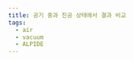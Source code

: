 ```yaml
---
title: 공기 중과 진공 상태에서 결과 비교
tags:
  - air
  - vacuum
  - ALPIDE
---
```

<!--

두 결과를 비교하기 위해서 가장 기본적인 방법이 엔트리를 비교하는 것과 개형을 비교하는 것이 있다.

### 엔트리 비교

![히트맵 엔트리 비교(알파+감마)]({{site.baseurl}}{% link theme/img/pid/comparison/Hitmap entries alpha air vs vacuum.pdf %}){:width="49%"}
![히트맵 엔트리 비교(감마)]({{site.baseurl}}{% link theme/img/pid/comparison/Hitmap entries gamma air vs vacuum.pdf %}){:width="49%"}
![클러스터맵 엔트리 비교(알파+감마)]({{site.baseurl}}{% link theme/img/pid/comparison/Cluster entries alpha air vs vacuum.pdf %}){:width="49%"}
![클러스터맵 엔트리 비교(감마)]({{site.baseurl}}{% link theme/img/pid/comparison/Cluster entries gamma air vs vacuum.pdf %}){:width="49%"}

일단 전체적으로 같은 조건이라면 마스킹을 하지 않았을 때보다 마스킹을 적용했을 때 엔트리가 낮아지는 것을 확인할 수 있다.
이를 통해서 마스킹을 적용하는 데 있어서 적어도 데이터를 더 생성해내는 오류는 없다는 것을 확인할 수 있다.
먼저 알파를 막지 않았을 때 히트맵부터 살펴보자.
왼쪽 위 그래프를 보면 확실히 거리가 멀어질수록 엔트리가 감소하는 것을 확인했다.
걔중 공기 중 엔트리 감소는 공기 중이므로 알파가 실제로 사라지면서 발생하는 감소와 거리가 커질 수록 제곱반비례법칙에 따라 검출기 수용 범위를 넘어서면서 벗어나는 효과가 중첩되어서 나타난 것으로 보인다.
특히 29mm 이상부터는 알파가 거의 검출되지 않을 것이라 예상했는데, 엄청나게 작은 값을 가지는 것을 확인가능하다.
하지만 진공 중에서는 공기 중에서 알파가 에너지를 잃어 사라지는 효과가 발생하지 않는다.
따라서 엔트리 감소 폭이 공기 중에서보다 작고 34mm에서도 제법 많은 양이 들어가는 것을 확인할 수 있다.

알파를 차폐시켰을 때는 마스킹을 적용하지 않았을 때 개형이 24mm보다 29mm에서 개체수가 많았다.
이는 노이즈 픽셀에 쌓이는 노이즈의 개수가 실험이 진행될 수록 증가할 확률이 높다.
따라서 전체 엔트리가 크지 않으므로 노이즈가 치명적으로 나타날 수 있다.
확실히 노이즈를 제거해준 경우 그러한 역전 현상은 발생하지 않는다.
하지만 마스킹을 해준 경우에 9mm와 14mm에서 꽤 큰 차이가 보인다.
빛은 공기의 영향을 받지 않으므로 두 직선은 오차범위 안에서 일치를 해야 한다.

클러스터의 엔트리를 비교해보았을 때 히트맵 엔트리에서 한 설명과 크게 달라지는 것은 보이지 않는다.

![클러스터 사이즈 비교]({{site.baseurl}}{% link theme/img/pid/comparison/Comparison to Cluster Size btw air and vacuum.pdf %}){:width="100%"}

클러스터의 크기를 보면 공기 중에서와 진공 중에서 차이를 확연히 알 수 있다.
먼저 개형부터 살펴보면 공기중에서는 거리에 따라 개형이 변하면서 29mm 이상에서는 거의 감마와 비슷해지는 것을 확인할 수 있다.
하지만 진공에서는 개형이 그대로 유지되면서 수용 범위에 따른 엔트리 감소만 발생한다.
그러나 감마의 경우에는 개형의 차이가 거의 나지 않는데, 확실힘 감마는 공기의 영향을 받지 않는 것을 다시 한 번 확인할 수 있다.

아래쪽 비율은 두 데이터의 차를 두 데이터의 합으로 나눈 뒤 2를 곱해준 것이다. 
이를 통해 두 데이터가 얼마나 차이가 나는지 좀 더 잘 비교해볼 수 있다.
알파는 차이 그래프가 오차범위 밖에서 확연히 다른 것을 알 수 있다.
그러나 감마의 경우 개체수가 적어 오차범위가 크긴 하지만 0을 포함하고 있어 공기 중에서와 진공에서 감마가 만든 클러스터 크기는 같다고 볼 수 있다.

이 그래프를 통해 알 수 있는 것은 공기 중 데이터는 공기의 영향 때문에 잃는 에너지가 복잡하므로 알파나 감마 입자가 ALPIDE 내에서 어떤 일을 벌이는 지 알기 어렵다는 것이다.
하지만 진공에서는 ALPIDE에서 잃는 에너지가 복잡하지 않으므로 물리적 의미를 뽑아내기 쉽다.

진공에서 그래프를 좀 더 자세히 들여다는 것은 독립적인 포스트를 만들어서 상세히 논의해보도록 하자.

-->